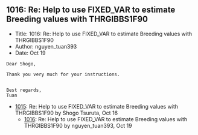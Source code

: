## 1016: Re: Help to use FIXED_VAR to estimate Breeding values with THRGIBBS1F90

- Title: 1016: Re: Help to use FIXED_VAR to estimate Breeding values with THRGIBBS1F90
- Author: nguyen_tuan393
- Date: Oct 19
```
Dear Shogo,

Thank you very much for your instructions.


Best regards,
Tuan
```

- [1015](1015.md): Re: Help to use FIXED_VAR to estimate Breeding values with THRGIBBS1F90 by Shogo Tsuruta, Oct 16
    - [1016](1016.md): Re: Help to use FIXED_VAR to estimate Breeding values with THRGIBBS1F90 by nguyen_tuan393, Oct 19
